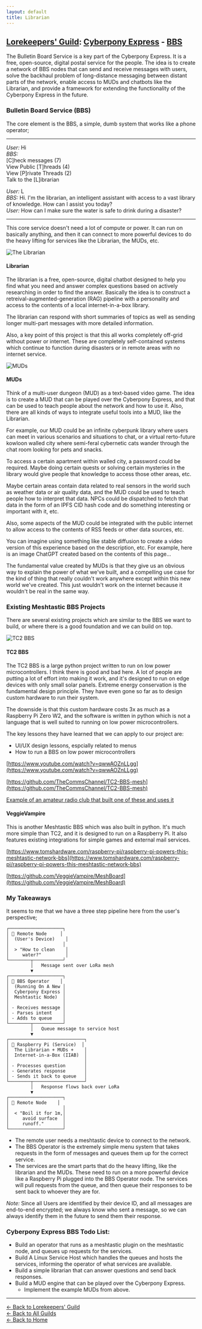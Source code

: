 ```yaml
---
layout: default
title: Librarian
---
```


## [Lorekeepers' Guild](/guilds/lorekeepers/): [Cyberpony Express](guilds/lorekeepers/cyberpony-express/) - [BBS](guilds/lorekeepers/cyberpony-express/bbs/)

The Bulletin Board Service is a key part of the Cyberpony Express. It is a free, open-source, digital postal service for the people. The idea is to create a network of BBS nodes that can send and receive messages with users, solve the backhaul problem of long-distance messaging between distant parts of the network, enable access to MUDs and chatbots like the Librarian, and provide a framework for extending the functionality of the Cyberpony Express in the future.

### Bulletin Board Service (BBS)

The core element is the BBS, a simple, dumb system that works like a phone operator;

---
*User:* Hi  
*BBS:*  
[C]heck messages (7)  
View Public [T]hreads (4)  
View [P]rivate Threads (2)  
Talk to the [L]ibrarian  
  
*User:* L  
*BBS:* Hi. I'm the librarian, an intelligent assistant with access to a vast library of knowledge. How can I assist you today?  
*User:* How can I make sure the water is safe to drink during a disaster?  

---

This core service doesn't need a lot of compute or power. It can run on basically anything, and then it can connect to more powerful devices to do the heavy lifting for services like the Librarian, the MUDs, etc.

<img src="/assets/images/librarian.gif" alt="The Librarian" class="photo">

#### Librarian

The librarian is a free, open-source, digital chatbot designed to help you find what you need and answer complex questions based on actively researching in order to find the answer. Basically the idea is to construct a retreival-augmented-generation (RAG) pipeline with a personality and access to the contents of a local internet-in-a-box library.

The librarian can respond with short summaries of topics as well as sending longer multi-part messages with more detailed information.

Also, a key point of this project is that this all works completely off-grid without power or internet. These are completely self-contained systems which continue to function during disasters or in remote areas with no internet service.

<img src="/assets/images/muds.png" alt="MUDs" class="photo">

#### MUDs

Think of a multi-user dungeon (MUD) as a text-based video game. The idea is to create a MUD that can be played over the Cyberpony Express, and that can be used to teach people about the network and how to use it. Also, there are all kinds of ways to integrate useful tools into a MUD, like the Librarian. 

For example, our MUD could be an infinite cyberpunk library where users can meet in various scenarios and situations to chat, or a virtual rerto-future kowloon walled city where semi-feral cybernetic cats wander through the chat room looking for pets and snacks.

To access a certain apartment within walled city, a password could be required. Maybe doing certain quests or solving certain mysteries in the library would give people that knowledge to access those other areas, etc.

Maybe certain areas contain data related to real sensors in the world such as weather data or air quality data, and the MUD could be used to teach people how to interpret that data. NPCs could be dispatched to fetch that data in the form of an IPFS CID hash code and do something interesting or important with it, etc.

Also, some aspects of the MUD could be integrated with the public internet to allow access to the contents of RSS feeds or other data sources, etc.

You can imagine using something like stable diffusion to create a video version of this experience based on the description, etc. For example, here is an image ChatGPT created based on the contents of this page...

The fundamental value created by MUDs is that they give us an obvious way to explain the power of what we've built, and a compelling use case for the kind of thing that really couldn't work anywhere except within this new world we've created. This just wouldn't work on the internet because it wouldn't be real in the same way.

### Existing Meshtastic BBS Projects

There are several existing projects which are similar to the BBS we want to build, or where there is a good foundation and we can build on top.

<img src="/assets/images/tc2-bbs.jpg" alt="TC2 BBS" class="photo">

#### TC2 BBS

The TC2 BBS is a large python project written to run on low power microcontrollers. I think there is good and bad here. A lot of people are putting a lot of effort into making it work, and it's designed to run on edge devices with only small solar panels. Extreme energy conservation is the fundamental design principle. They have even gone so far as to design custom hardware to run their system. 

The downside is that this custom hardware costs 3x as much as a Raspberry Pi Zero W2, and the software is written in python which is not a language that is well suited to running on low power microcontrollers.

The key lessons they have learned that we can apply to our project are:
- UI/UX design lessons, espcially related to menus
- How to run a BBS on low power microcontrollers


[https://www.youtube.com/watch?v=qwwAOZnLLgg](https://www.youtube.com/watch?v=qwwAOZnLLgg)

[https://github.com/TheCommsChannel/TC2-BBS-mesh](https://github.com/TheCommsChannel/TC2-BBS-mesh)

[Example of an amateur radio club that built one of these and uses it](https://m0aws.co.uk/?p=3349)


#### VeggieVampire

This is another Meshtastic BBS which was also built in python. It's much more simple than TC2, and it is designed to run on a Raspberry Pi. It also features existing integrations for simple games and external mail services.


[https://www.tomshardware.com/raspberry-pi/raspberry-pi-powers-this-meshtastic-network-bbs](https://www.tomshardware.com/raspberry-pi/raspberry-pi-powers-this-meshtastic-network-bbs)

[https://github.com/VeggieVampire/MeshBoard](https://github.com/VeggieVampire/MeshBoard)

### My Takeaways

It seems to me that we have a three step pipeline here from the user's perspective;

```
┌────────────────────┐
│ 🌾 Remote Node     │
│  (User's Device)    │
│                    │
│  > "How to clean    │
│     water?"         │
└────────┬───────────┘
         │   Message sent over LoRa mesh
         ▼
┌────────────────────┐
│ 🧠 BBS Operator    │
│  (Running On A New │
│  Cyberpony Express │
│  Meshtastic Node)  │
│                    │
│ - Receives message │
│ - Parses intent    │
│ - Adds to queue    │
└────────┬───────────┘
         │   Queue message to service host
         ▼
┌────────────────────────────┐
│ 🧃 Raspberry Pi (Service)  │
│  The Librarian + MUDs +    │
│  Internet-in-a-Box (IIAB)  │
│                            │
│ - Processes question       │
│ - Generates response       │
│ - Sends it back to queue   │
└────────┬───────────────────┘
         │   Response flows back over LoRa
         ▼
┌────────────────────┐
│ 🌾 Remote Node    │
│                    │
│  < "Boil it for 1m,│
│     avoid surface  │
│     runoff."       │
└────────────────────┘
```

- The remote user needs a meshtastic device to connect to the network.
- The BBS Operator is the extremely simple menu system that takes requests in the form of messages and queues them up for the correct service.
- The services are the smart parts that do the heavy lifting, like the librarian and the MUDs. These need to run on a more powerful device like a Raspberry Pi plugged into the BBS Operator node. The services will pull requests from the queue, and then queue their responses to be sent back to whoever they are for.

*Note:* Since all Users are identified by their device ID, and all messages are end-to-end encrypted; we always know who sent a message, so we can always identify them in the future to send them their response.

### Cyberpony Express BBS Todo List:

- Build an operator that runs as a meshtastic plugin on the meshtastic node, and queues up requests for the services.
- Build A Linux Service Host which handles the queues and hosts the services, informing the operator of what services are available.
- Build a simple librarian that can answer questions and send back responses.
- Build a MUD engine that can be played over the Cyberpony Express.
    - Implement the example MUDs from above.

---

[← Back to Lorekeepers' Guild](/guilds/lorekeepers)  
[← Back to All Guilds](/guilds/)  
[← Back to Home](/)